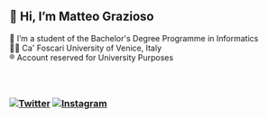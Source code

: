 ## 👋 Hi, I’m Matteo Grazioso
👀 I’m a student of the Bachelor's Degree Programme in Informatics <br>
👨‍🎓 Ca' Foscari University of Venice, Italy <br>
®️ Account reserved for University Purposes

<html>
<h3>
<!---Skills<br>
<img src="https://img.shields.io/badge/C-00599C?style=for-the-badge&logo=C&logoColor=white" alt="C">
<img src="https://img.shields.io/badge/C++-00599C?style=for-the-badge&logo=C++&logoColor=white" alt="C++">
<img src="https://img.shields.io/badge/Java-ED8B00?style=for-the-badge&logo=java&logoColor=white" alt="Java">
<!---<img src="https://img.shields.io/badge/Python-14354C?style=for-the-badge&logo=python&logoColor=white" alt="Python">
  <br><br>--->
  
  <!---<img src="https://aleen42.github.io/badges/src/photoshop.svg" alt="Photoshop">
  <!---<img src="https://aleen42.github.io/badges/src/illustrator.svg" alt="Illustrator">
  <br>--->
<br>

<!---![Profile View Counter](https://komarev.com/ghpvc/?username=884055)--->
  
<!---[![Anurag's GitHub stats](https://github-readme-stats.vercel.app/api?username=884055&show_icons=true&theme=tokyonight&locale=it&count_private=true&hide_border=true)](https://github.com/anuraghazra/github-readme-stats)
  <br>--->
  
<!---[![Top Langs](https://github-readme-stats.vercel.app/api/top-langs/?username=pietroferrara&layout=compact&theme=tokyonight&hide_border=true&locale=it)](https://github.com/anuraghazra/github-readme-stats)
  <br>--->
  <br>
  <a href="https://twitter.com/grazioso_matteo"><img src="https://img.shields.io/badge/Twitter-1DA1F2?style=for-the-badge&logo=twitter&logoColor=white" alt="Twitter"></a>
  <a href="https://www.instagram.com/matteograzioso_/"><img src="https://img.shields.io/badge/Instagram-E4405F?style=for-the-badge&logo=instagram&logoColor=white" alt="Instagram"></a>
</h3>
</html>

<!---
884055/884055 is a ✨ special ✨ repository because its `README.md` (this file) appears on your GitHub profile.
You can click the Preview link to take a look at your changes.
--->
